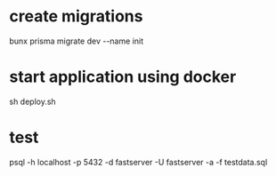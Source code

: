 # create migrations
bunx prisma migrate dev --name init


# start application using docker
sh deploy.sh

# test 
psql -h localhost -p 5432 -d fastserver -U fastserver -a -f testdata.sql